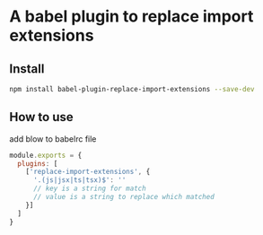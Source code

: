# A babel plugin to replace import extensions

## Install

```bash
npm install babel-plugin-replace-import-extensions --save-dev
```

## How to use

add blow to babelrc file

```javascript
module.exports = {
  plugins: [
    ['replace-import-extensions', {
      '.(js|jsx|ts|tsx)$': ''
      // key is a string for match
      // value is a string to replace which matched
    }]
  ]
}
```